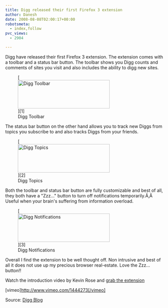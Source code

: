 ```yaml
---
title: Digg released their first Firefox 3 extension
author: Danesh
date: 2008-08-08T02:00:17+00:00
robotsmeta:
  - index,follow
pvc_views:
  - 2904

---
```

Digg have released their first Firefox 3 extension. The extension comes with a toolbar and a status bar button. The toolbar shows you Digg counts and comments of sites you visit and also includes the ability to digg new sites.

<figure id="attachment_765" aria-describedby="caption-attachment-765" style="width: 292px" class="wp-caption alignnone">[<img loading="lazy" class="size-medium wp-image-765" title="Digg Toolbar" src="/wp-content/uploads/2008/08/ff-toolbar-1.png" alt="Digg Toolbar" width="292" height="90" />][1]<figcaption id="caption-attachment-765" class="wp-caption-text">Digg Toolbar</figcaption></figure>

<!--more-->

The status bar button on the other hand allows you to track new Diggs from topics you subscribe to and also tracks Diggs from your friends.

<figure id="attachment_767" aria-describedby="caption-attachment-767" style="width: 292px" class="wp-caption alignnone">[<img loading="lazy" class="size-medium wp-image-767" title="Digg Topics" src="/wp-content/uploads/2008/08/ff-toolbar-3.png" alt="Digg Topics" width="292" height="90" />][2]<figcaption id="caption-attachment-767" class="wp-caption-text">Digg Topics</figcaption></figure>

Both the toolbar and status bar button are fully customizable and best of all, they both have a "Zzz..." button to turn off notifications temporarily.Ã‚Â  Useful when your brain's suffering from information overload.

<figure id="attachment_766" aria-describedby="caption-attachment-766" style="width: 292px" class="wp-caption alignnone">[<img loading="lazy" class="size-medium wp-image-766" title="Digg Notifications" src="/wp-content/uploads/2008/08/ff-toolbar-2.png" alt="Digg Notifications" width="292" height="90" />][3]<figcaption id="caption-attachment-766" class="wp-caption-text">Digg Notifications</figcaption></figure>

Overall I find the extension to be well thought off. Non intrusive and best of all it does not use up my precious browser real-estate. Love the Zzz... button!!

Watch the introduction video by Kevin Rose and [grab the extension][4]

[vimeo]http://www.vimeo.com/1444273[/vimeo]

Source: [Digg Blog][5]

 [1]: /wp-content/uploads/2008/08/ff-toolbar-1.png
 [2]: /wp-content/uploads/2008/08/ff-toolbar-3.png
 [3]: /wp-content/uploads/2008/08/ff-toolbar-2.png
 [4]: http://digg.com/tools/firefox
 [5]: http://blog.digg.com/?p=140